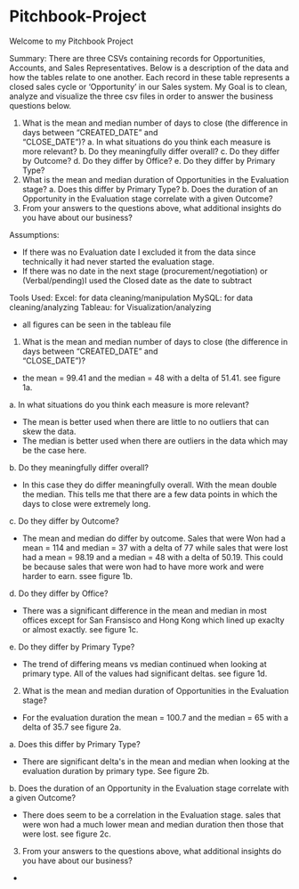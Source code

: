# Pitchbook-Project

Welcome to my Pitchbook Project

Summary:
There are three CSVs containing records for Opportunities,
Accounts, and Sales Representatives. Below is a description of the data and how the
tables relate to one another. Each record in these table represents a closed sales cycle or ‘Opportunity’ in our Sales
system. My Goal is to clean, analyze and visualize the three csv files in order to answer the business questions below.

1. What is the mean and median number of days to close (the  difference in days between “CREATED_DATE” and  
“CLOSE_DATE”)? 
  a. In what situations do you think each measure is more  relevant? 
  b. Do they meaningfully differ overall? 
  c. Do they differ by Outcome? 
  d. Do they differ by Office? 
  e. Do they differ by Primary Type? 
2. What is the mean and median duration of Opportunities in the  Evaluation stage? 
  a. Does this differ by Primary Type? 
  b. Does the duration of an Opportunity in the Evaluation stage  correlate with a given Outcome? 
3. From your answers to the questions above, what additional insights  do you have about our business?



Assumptions:
- If there was no Evaluation date I excluded it from the data since technically it had never started the evaluation stage. 
- If there was no date in the next stage (procurement/negotiation) or (Verbal/pending)I used the Closed date as the date to subtract


Tools Used:
Excel: for data cleaning/manipulation
MySQL: for data cleaning/analyzing
Tableau: for Visualization/analyzing

* all figures can be seen in the tableau file


1. What is the mean and median number of days to close (the  difference in days between “CREATED_DATE” and  
“CLOSE_DATE”)? 
- the mean = 99.41 and the median = 48 with a delta of 51.41.
see figure 1a.


a. In what situations do you think each measure is more  relevant?
- The mean is better used when there are little to no outliers that can skew the data.
- The median is better used when there are outliers in the data which may be the case here.


 b. Do they meaningfully differ overall?
- In this case they do differ meaningfully overall. With the mean double the median. This tells me that there are a few data points in which the days to close were extremely long. 

 c. Do they differ by Outcome?
- The mean and median do differ by outcome. Sales that were Won had a mean = 114 and median = 37 with a delta of 77
while sales that were lost had a mean = 98.19 and a median = 48 with a delta of 50.19. This could be because sales that were won  had to have more work
and were harder to earn. ssee figure 1b.

 d. Do they differ by Office?
- There was a significant difference in the mean and median in most offices except for San Fransisco and Hong Kong which lined up exaclty or almost exactly.
see figure 1c.

 e. Do they differ by Primary Type?
- The trend of differing means vs median continued when looking at primary type. All of the values had significant deltas.
see figure 1d.



2. What is the mean and median duration of Opportunities in the Evaluation stage?
- For the evaluation duration the mean = 100.7 and the median = 65 with a delta of 35.7 see figure 2a.

 a. Does this differ by Primary Type?
- There are significant delta's in the mean and median when looking at the evaluation duration by primary type. See figure 2b. 

 b. Does the duration of an Opportunity in the Evaluation stage  correlate with a given Outcome?
- There does seem to be a correlation in the Evaluation stage. sales that were won had a much lower mean and median duration then those that were lost.
see figure 2c.


3. From your answers to the questions above, what additional insights  do you have about our business?
- 









